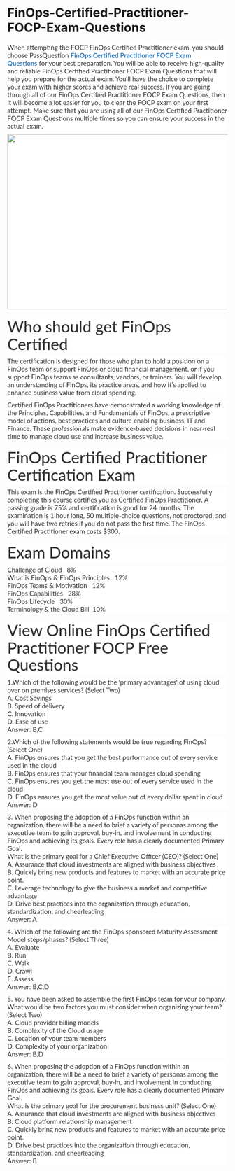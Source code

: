 # FinOps-Certified-Practitioner-FOCP-Exam-Questions
<p>
	<span style="font-size:12px;font-weight:normal;">
	<p style="box-sizing:border-box;margin-top:0px;margin-bottom:10px;color:#333333;font-family:Lato;font-size:15px;white-space:normal;background-color:#FFFFFF;">
		When attempting the FOCP FinOps Certified Practitioner exam, you should choose PassQuestion&nbsp;<span style="box-sizing:border-box;font-weight:700;"><a href="https://www.passquestion.com/focp.html" style="box-sizing:border-box;background-color:transparent;color:#337AB7;text-decoration-line:none;">FinOps Certified Practitioner FOCP Exam Questions</a></span>&nbsp;for your best preparation. You will be able to receive high-quality and reliable FinOps Certified Practitioner FOCP Exam Questions that will help you prepare for the actual exam. You'll have the choice to complete your exam with higher scores and achieve real success. If you are going through all of our FinOps Certified Practitioner FOCP Exam Questions, then it will become a lot easier for you to clear the FOCP exam on your first attempt. Make sure that you are using all of our FinOps Certified Practitioner FOCP Exam Questions multiple times so you can ensure your success in the actual exam.
	</p>
	<p style="box-sizing:border-box;margin-top:0px;margin-bottom:10px;color:#333333;font-family:Lato;font-size:15px;white-space:normal;background-color:#FFFFFF;">
		<img alt="" src="https://www.passquestion.com/uploads/pqcom/images/20221031/5a2df21e73b4b5be3dc6d1440193fe8a.png" style="box-sizing:border-box;vertical-align:middle;max-width:100%;height:400px;width:600px;" />
	</p>
	<h1 style="box-sizing:border-box;margin:20px 0px 10px;font-size:36px;font-family:Lato;font-weight:500;line-height:1.1;color:#333333;white-space:normal;background-color:#FFFFFF;">
		Who should get FinOps Certified
	</h1>
	<p style="box-sizing:border-box;margin-top:0px;margin-bottom:10px;color:#333333;font-family:Lato;font-size:15px;white-space:normal;background-color:#FFFFFF;">
		The certification is designed for those who plan to hold a position on a FinOps team or support FinOps or cloud financial management, or if you support FinOps teams as consultants, vendors, or trainers. You will develop an understanding of FinOps, its practice areas, and how it’s applied to enhance business value from cloud spending.
	</p>
	<p style="box-sizing:border-box;margin-top:0px;margin-bottom:10px;color:#333333;font-family:Lato;font-size:15px;white-space:normal;background-color:#FFFFFF;">
		Certified FinOps Practitioners have demonstrated a working knowledge of the Principles, Capabilities, and Fundamentals of FinOps, a prescriptive model of actions, best practices and culture enabling business, IT and Finance. These professionals make evidence-based decisions in near-real time to manage cloud use and increase business value.
	</p>
	<h1 style="box-sizing:border-box;margin:20px 0px 10px;font-size:36px;font-family:Lato;font-weight:500;line-height:1.1;color:#333333;white-space:normal;background-color:#FFFFFF;">
		FinOps Certified Practitioner Certification Exam
	</h1>
	<p style="box-sizing:border-box;margin-top:0px;margin-bottom:10px;color:#333333;font-family:Lato;font-size:15px;white-space:normal;background-color:#FFFFFF;">
		This exam is the FinOps Certified Practitioner certification. Successfully completing this course certifies you as Certified FinOps Practitioner. A passing grade is 75% and certification is good for 24 months. The examination is 1 hour long, 50 multiple-choice questions, not proctored, and you will have two retries if you do not pass the first time. The FinOps Certified Practitioner exam costs $300.
	</p>
	<h1 style="box-sizing:border-box;margin:20px 0px 10px;font-size:36px;font-family:Lato;font-weight:500;line-height:1.1;color:#333333;white-space:normal;background-color:#FFFFFF;">
		Exam Domains
	</h1>
	<p style="box-sizing:border-box;margin-top:0px;margin-bottom:10px;color:#333333;font-family:Lato;font-size:15px;white-space:normal;background-color:#FFFFFF;">
		Challenge of Cloud &nbsp; 8%<br style="box-sizing:border-box;" />
What is FinOps &amp; FinOps Principles &nbsp; 12%<br style="box-sizing:border-box;" />
FinOps Teams &amp; Motivation &nbsp; 12%<br style="box-sizing:border-box;" />
FinOps Capabilities &nbsp; 28%<br style="box-sizing:border-box;" />
FinOps Lifecycle &nbsp; 30%<br style="box-sizing:border-box;" />
Terminology &amp; the Cloud Bill &nbsp;10%
	</p>
	<h1 style="box-sizing:border-box;margin:20px 0px 10px;font-size:36px;font-family:Lato;font-weight:500;line-height:1.1;color:#333333;white-space:normal;background-color:#FFFFFF;">
		View Online FinOps Certified Practitioner FOCP Free Questions
	</h1>
	<p style="box-sizing:border-box;margin-top:0px;margin-bottom:10px;color:#333333;font-family:Lato;font-size:15px;white-space:normal;background-color:#FFFFFF;">
		1.Which of the following would be the 'primary advantages' of using cloud over on premises services? (Select Two)<br style="box-sizing:border-box;" />
A. Cost Savings<br style="box-sizing:border-box;" />
B. Speed of delivery<br style="box-sizing:border-box;" />
C. Innovation<br style="box-sizing:border-box;" />
D. Ease of use<br style="box-sizing:border-box;" />
Answer: B,C
	</p>
	<p style="box-sizing:border-box;margin-top:0px;margin-bottom:10px;color:#333333;font-family:Lato;font-size:15px;white-space:normal;background-color:#FFFFFF;">
		2.Which of the following statements would be true regarding FinOps? (Select One)<br style="box-sizing:border-box;" />
A. FinOps ensures that you get the best performance out of every service used in the cloud<br style="box-sizing:border-box;" />
B. FinOps ensures that your financial team manages cloud spending<br style="box-sizing:border-box;" />
C. FinOps ensures you get the most use out of every service used in the cloud<br style="box-sizing:border-box;" />
D. FinOps ensures you get the most value out of every dollar spent in cloud<br style="box-sizing:border-box;" />
Answer: D
	</p>
	<p style="box-sizing:border-box;margin-top:0px;margin-bottom:10px;color:#333333;font-family:Lato;font-size:15px;white-space:normal;background-color:#FFFFFF;">
		3. When proposing the adoption of a FinOps function within an organization, there will be a need to brief a variety of personas among the executive team to gain approval, buy-in, and involvement in conducting FinOps and achieving its goals. Every role has a clearly documented Primary Goal.<br style="box-sizing:border-box;" />
What is the primary goal for a Chief Executive Officer (CEO)? (Select One)<br style="box-sizing:border-box;" />
A. Assurance that cloud investments are aligned with business objectives<br style="box-sizing:border-box;" />
B. Quickly bring new products and features to market with an accurate price point.<br style="box-sizing:border-box;" />
C. Leverage technology to give the business a market and competitive advantage<br style="box-sizing:border-box;" />
D. Drive best practices into the organization through education, standardization, and cheerleading<br style="box-sizing:border-box;" />
Answer: A
	</p>
	<p style="box-sizing:border-box;margin-top:0px;margin-bottom:10px;color:#333333;font-family:Lato;font-size:15px;white-space:normal;background-color:#FFFFFF;">
		4. Which of the following are the FinOps sponsored Maturity Assessment Model steps/phases? (Select Three)<br style="box-sizing:border-box;" />
A. Evaluate<br style="box-sizing:border-box;" />
B. Run<br style="box-sizing:border-box;" />
C. Walk<br style="box-sizing:border-box;" />
D. Crawl<br style="box-sizing:border-box;" />
E. Assess<br style="box-sizing:border-box;" />
Answer: B,C,D
	</p>
	<p style="box-sizing:border-box;margin-top:0px;margin-bottom:10px;color:#333333;font-family:Lato;font-size:15px;white-space:normal;background-color:#FFFFFF;">
		5. You have been asked to assemble the first FinOps team for your company.<br style="box-sizing:border-box;" />
What would be two factors you must consider when organizing your team? (Select Two)<br style="box-sizing:border-box;" />
A. Cloud provider billing models<br style="box-sizing:border-box;" />
B. Complexity of the Cloud usage<br style="box-sizing:border-box;" />
C. Location of your team members<br style="box-sizing:border-box;" />
D. Complexity of your organization<br style="box-sizing:border-box;" />
Answer: B,D
	</p>
	<p style="box-sizing:border-box;margin-top:0px;margin-bottom:10px;color:#333333;font-family:Lato;font-size:15px;white-space:normal;background-color:#FFFFFF;">
		6. When proposing the adoption of a FinOps function within an organization, there will be a need to brief a variety of personas among the executive team to gain approval, buy-in, and involvement in conducting FinOps and achieving its goals. Every role has a clearly documented Primary Goal.<br style="box-sizing:border-box;" />
What is the primary goal for the procurement business unit? (Select One)<br style="box-sizing:border-box;" />
A. Assurance that cloud investments are aligned with business objectives<br style="box-sizing:border-box;" />
B. Cloud platform relationship management<br style="box-sizing:border-box;" />
C. Quickly bring new products and features to market with an accurate price point.<br style="box-sizing:border-box;" />
D. Drive best practices into the organization through education, standardization, and cheerleading<br style="box-sizing:border-box;" />
Answer: B
	</p>
</span>
</p>
<p>
	<br />
</p>
